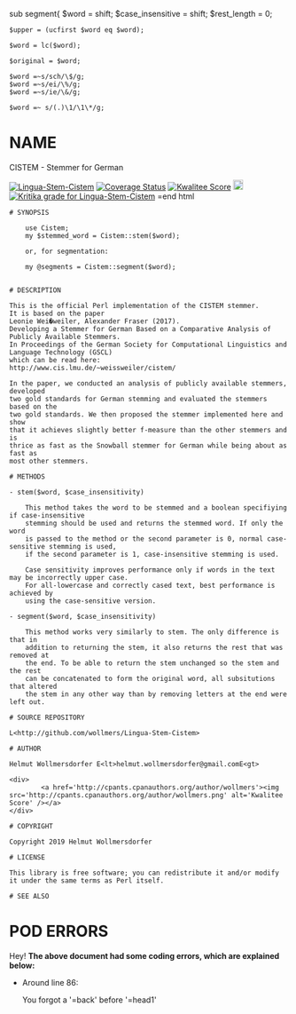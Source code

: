 sub segment{
    $word = shift;
    $case\_insensitive = shift;
    $rest\_length = 0;

    $upper = (ucfirst $word eq $word);

    $word = lc($word);

    $original = $word;

    $word =~s/sch/\$/g;
    $word =~s/ei/\%/g;
    $word =~s/ie/\&/g;

    $word =~ s/(.)\1/\1\*/g;

# NAME

CISTEM - Stemmer for German

<div>
    <a href="https://travis-ci.org/wollmers/Lingua-Stem-Cistem"><img src="https://travis-ci.org/wollmers/Lingua-Stem-Cistem.png" alt="Lingua-Stem-Cistem"></a>
    <a href='https://coveralls.io/r/wollmers/Lingua-Stem-Cistem?branch=master'><img src='https://coveralls.io/repos/wollmers/Lingua-Stem-Cistem/badge.png?branch=master' alt='Coverage Status' /></a>
    <a href='http://cpants.cpanauthors.org/dist/Lingua-Stem-Cistem'><img src='http://cpants.cpanauthors.org/dist/Lingua-Stem-Cistem.png' alt='Kwalitee Score' /></a>
    <a href="http://badge.fury.io/pl/Lingua-Stem-Cistem"><img src="https://badge.fury.io/pl/Lingua-Stem-Cistem.svg" alt="CPAN version" height="18"></a>
    <a href="https://kritika.io/users/davorg/repos/wollmers+Lingua-Stem-Cistem/"><img alt="Kritika grade for Lingua-Stem-Cistem" src="https://kritika.io/users/wollmers/repos/wollmers+Lingua-Stem-Cistem/heads/master/status.svg"></a>
    =end html

    # SYNOPSIS

        use Cistem;
        my $stemmed_word = Cistem::stem($word);

        or, for segmentation:

        my @segments = Cistem::segment($word);


    # DESCRIPTION

    This is the official Perl implementation of the CISTEM stemmer.
    It is based on the paper
    Leonie Wei�weiler, Alexander Fraser (2017).
    Developing a Stemmer for German Based on a Comparative Analysis of Publicly Available Stemmers.
    In Proceedings of the German Society for Computational Linguistics and Language Technology (GSCL)
    which can be read here:
    http://www.cis.lmu.de/~weissweiler/cistem/

    In the paper, we conducted an analysis of publicly available stemmers, developed
    two gold standards for German stemming and evaluated the stemmers based on the
    two gold standards. We then proposed the stemmer implemented here and show
    that it achieves slightly better f-measure than the other stemmers and is
    thrice as fast as the Snowball stemmer for German while being about as fast as
    most other stemmers.

    # METHODS

    - stem($word, $case_insensitivity)

        This method takes the word to be stemmed and a boolean specifiying if case-insensitive
        stemming should be used and returns the stemmed word. If only the word
        is passed to the method or the second parameter is 0, normal case-sensitive stemming is used,
        if the second parameter is 1, case-insensitive stemming is used.

        Case sensitivity improves performance only if words in the text may be incorrectly upper case.
        For all-lowercase and correctly cased text, best performance is achieved by
        using the case-sensitive version.

    - segment($word, $case_insensitivity)

        This method works very similarly to stem. The only difference is that in
        addition to returning the stem, it also returns the rest that was removed at
        the end. To be able to return the stem unchanged so the stem and the rest
        can be concatenated to form the original word, all subsitutions that altered
        the stem in any other way than by removing letters at the end were left out.

    # SOURCE REPOSITORY

    L<http://github.com/wollmers/Lingua-Stem-Cistem>

    # AUTHOR

    Helmut Wollmersdorfer E<lt>helmut.wollmersdorfer@gmail.comE<gt>

    <div>
            <a href='http://cpants.cpanauthors.org/author/wollmers'><img src='http://cpants.cpanauthors.org/author/wollmers.png' alt='Kwalitee Score' /></a>
    </div>

    # COPYRIGHT

    Copyright 2019 Helmut Wollmersdorfer

    # LICENSE

    This library is free software; you can redistribute it and/or modify
    it under the same terms as Perl itself.

    # SEE ALSO
</div>

# POD ERRORS

Hey! **The above document had some coding errors, which are explained below:**

- Around line 86:

    You forgot a '=back' before '=head1'
